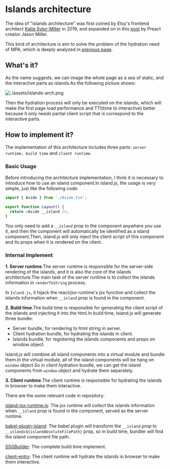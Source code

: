 # Islands architecture

The idea of "islands architecture" was first coined by Etsy's frontend architect [Katie Sylor-Miller](https://twitter.com/ksylor) in 2019, and expanded on in this [post](https://jasonformat.com/islands-architecture/) by Preact creator Jason Miller.

This kind of architecture is aim to solve the problem of the hydration need of MPA, which is deeply analyzed in [previous page](./spa-vs-mpa).

## What's it?

As the name suggests, we can image the whole page as a sea of static, and the interactive parts as islands.As the following picture shows:

![./assets/islands-arch.png](https://res.cloudinary.com/wedding-website/image/upload/v1596766231/islands-architecture-1.png)

Then the hydration process will only be executed on the islands, which will make the first page load performance and TTI(time to interactive) better because it only needs partial client script that is correspond to the interactive parts.

## How to implement it?

The implementation of this architecture includes three parts: `server runtime`、`build time` and `client runtime`.

### Basic Usage

Before introducing the architecture implementation, I think it is necessary to introduce how to use an island component.In island.js, the usage is very simple, just like the following code:

```js
import { Aside } from './Aside.tsx';

export function Layout() {
  return <Aside __island />;
}
```

You only need to add a `__island` prop to the component anywhere you use it, and then the component will automatically be identified as a island component.Then, island.js will only inject the client script of this component and its props when it is rendered on the client.

### Internal Implement

**1. Server runtime**.The server runtime is responsible for the server-side rendering of the islands, and it is also the core of the islands architecture.The main task of the server runtime is to collect the islands information in `renderToString` process.

In `Island.js`, it hijack the react/jsx-runtime's jsx function and collect the islands information when `__island` prop is found in the component.

**2. Build time**.The build time is responsible for generating the client script of the islands and injecting it into the html.In build time, Island.js will generate three bundle:

- Server bundle, for rendering to html string in server.
- Client hydration bundle, for hydrating the islands in client.
- Islands bundle, for registering the islands components and props on window object.

Island.js will combine all island components into a virtual module and bundle them.In the virtual module, all of the island components will be hang on `window` object.So in client hydration bundle, we can get the island components from `window` object and hydrate them separately.

**3. Client runtime**.The client runtime is responsible for hydrating the islands in browser to make them interactive.

There are the some relevant code in repository:

[island-jsx-runtime.js](https://github.com/sanyuan0704/island.js/blob/master/src/runtime/island-jsx-runtime.js): The jsx runtime will collect the islands information when `__island` prop is found in the component, served as the server runtime.

[babel-plugin-island](https://github.com/sanyuan0704/island.js/blob/master/src/node/babel-plugin-island.ts): The babel plugin will transform the `__island` prop to `__island=${islandAbsoluteFilePath}` prop, so in build time, bundler will find the island component file path.

[SSGBuilder](https://github.com/sanyuan0704/island.js/blob/master/src/node/build.ts): The complete build time implement.

[client-entry](https://github.com/sanyuan0704/island.js/blob/master/src/runtime/client-entry.tsx#L50): The client runtime will hydrate the islands in browser to make them interactive.
